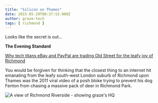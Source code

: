 ```yaml
---
title: "Silicon on Thames"
date: 2015-05-29T08:37:53.000Z
author: graze-tech
tags: [ richmond ]
---
```


Looks like the secret is out...

**The Evening Standard**

[Why tech titans eBay and PayPal are trading Old Street for the leafy joy of Richmond](http://www.standard.co.uk/lifestyle/london-life/why-tech-titans-ebay-and-paypal-are-trading-old-street-for-the-leafy-joy-of-richmond-10282543.html)

You would be forgiven for thinking that the closest thing to an internet hit emanating from the leafy south-west London suburb of Richmond upon Thames was the 2011 viral video of a posh bloke trying to prevent his dog Fenton from chasing a massive pack of deer in Richmond Park.

![A view of Richmond Riverside - showing graze's HQ](http://www.standard.co.uk/incoming/article10282581.ece/alternates/w620/Richmond.jpg)
